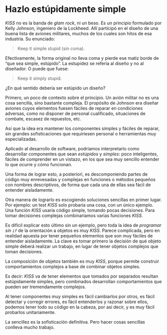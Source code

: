 # Hazlo estúpidamente simple

_KISS_ no es la banda de _glam rock_, ni un beso. Es un principio formulado por Kelly Johnson, ingeniero de la Lockheed. Allí participó en el diseño de una buena lista de aviones militares, muchos de los cuales son hitos de esa industria. Su enunciado:

> Keep it simple stupid (sin coma).

Efectivamente, la forma original no lleva coma y pierde ese matiz borde de “que sea simple, estúpido”. La estupidez se refería al diseño y no al diseñador. O puede que fuese:

> Keep it simply stupid.

¿En qué sentido debería ser estúpido un diseño?

Primero, un poco de contexto sobre el principio. Un avión militar no es una cosa sencilla, sino bastante compleja. El propósito de Johnson era diseñar aviones cuyos elementos fuesen fáciles de reparar en condiciones adversas, como no disponer de personal cualificado, situaciones de combate, escasez de repuestos, etc.

Así que la idea era mantener los componentes simples y fáciles de reparar, sin grandes sofisticaciones que requiriesen personal o herramientas muy especializadas.

Aplicado al desarrollo de software, podríamos interpretarlo como desarrollar componentes que sean _estúpidos_ y _simples_: poco inteligentes, fáciles de comprender en un vistazo, en los que sea muy sencillo entender lo que ocurre y cómo funcionan.

Una forma de lograr esto, a posteriori, es descomponiendo partes de código muy enrevesadas y complejas en funciones o métodos pequeños con nombres descriptivos, de forma que cada una de ellas sea fácil de entender aisladamente.

Otra manera de lograrlo es escogiendo soluciones sencillas en primer lugar. Por ejemplo: un test _KISS_ solo probaría una cosa, con un único ejemplo. Una función _KISS_ usaría código simple, tomando pocas decisiones. Para tomar decisiones complejas combinaríamos varias funciones _KISS_.

Es difícil explicar esto último sin un ejemplo, pero toda la idea de _programar sin `if`_ de la orientación a objetos es muy _KISS_. Parece complicada, pero en realidad apuesta por tener pequeños elementos que son muy fáciles de entender aisladamente. La clave es tomar primero la decisión de qué objeto simple deberá realizar un trabajo, en lugar de tener objetos complejos que toman decisiones. 

La composición de objetos también es muy _KISS_, porque permite construir comportamientos complejos a base de combinar objetos simples.

Es decir: _KISS_ va de tener elementos que tomados por separados resultan estúpidamente simples, pero combinados desarrollan comportamientos que pueden ser tremendamente complejos.

Al tener componentes muy simples es fácil cambiarlos por otros, es fácil detectar y corregir errores, es fácil entenderlos y razonar sobre ellos, podemos tener todo su código en la cabeza, por así decir, y es muy fácil probarlos unitariamente.

La sencillez es la sofisticación definitiva. Pero hacer cosas sencillas conlleva mucho trabajo.